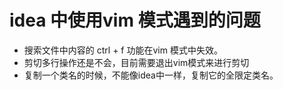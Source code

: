 # idea 中使用vim 模式遇到的问题

* 搜索文件中内容的 ctrl + f 功能在vim 模式中失效。 
* 剪切多行操作还是不会，目前需要退出vim模式来进行剪切
* 复制一个类名的时候，不能像idea中一样，复制它的全限定类名。 